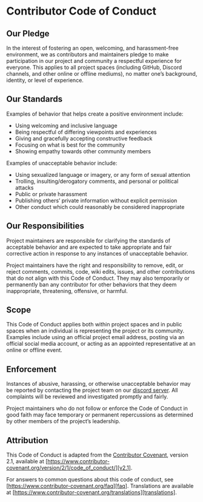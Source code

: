 # Contributor Code of Conduct

## Our Pledge
In the interest of fostering an open, welcoming, and harassment-free environment, we as contributors and maintainers pledge to make participation in our project and community a respectful experience for everyone. This applies to all project spaces (including GitHub, Discord channels, and other online or offline mediums), no matter one’s background, identity, or level of experience.

## Our Standards
Examples of behavior that helps create a positive environment include:
- Using welcoming and inclusive language  
- Being respectful of differing viewpoints and experiences  
- Giving and gracefully accepting constructive feedback  
- Focusing on what is best for the community  
- Showing empathy towards other community members  

Examples of unacceptable behavior include:
- Using sexualized language or imagery, or any form of sexual attention  
- Trolling, insulting/derogatory comments, and personal or political attacks  
- Public or private harassment  
- Publishing others’ private information without explicit permission  
- Other conduct which could reasonably be considered inappropriate

## Our Responsibilities
Project maintainers are responsible for clarifying the standards of acceptable behavior and are expected to take appropriate and fair corrective action in response to any instances of unacceptable behavior.

Project maintainers have the right and responsibility to remove, edit, or reject comments, commits, code, wiki edits, issues, and other contributions that do not align with this Code of Conduct. They may also temporarily or permanently ban any contributor for other behaviors that they deem inappropriate, threatening, offensive, or harmful.

## Scope
This Code of Conduct applies both within project spaces and in public spaces when an individual is representing the project or its community. Examples include using an official project email address, posting via an official social media account, or acting as an appointed representative at an online or offline event.

## Enforcement
Instances of abusive, harassing, or otherwise unacceptable behavior may be reported by contacting the project team on our [discord server](https://discord.gg/ADV99kyfjg). All complaints will be reviewed and investigated promptly and fairly.

Project maintainers who do not follow or enforce the Code of Conduct in good faith may face temporary or permanent repercussions as determined by other members of the project’s leadership.

## Attribution
This Code of Conduct is adapted from the [Contributor Covenant][homepage], version 2.1, available at [https://www.contributor-covenant.org/version/2/1/code_of_conduct/][v2.1].

For answers to common questions about this code of conduct, see [https://www.contributor-covenant.org/faq][faq]. Translations are available at [https://www.contributor-covenant.org/translations][translations].

[homepage]: https://www.contributor-covenant.org
[v2.1]: https://www.contributor-covenant.org/version/2/1/code_of_conduct/
[faq]: https://www.contributor-covenant.org/faq
[translations]: https://www.contributor-covenant.org/translations
